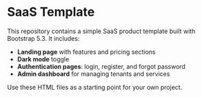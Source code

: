 # SaaS Template

This repository contains a simple SaaS product template built with Bootstrap 5.3. It includes:

- **Landing page** with features and pricing sections
- **Dark mode** toggle
- **Authentication pages**: login, register, and forgot password
- **Admin dashboard** for managing tenants and services

Use these HTML files as a starting point for your own project.
